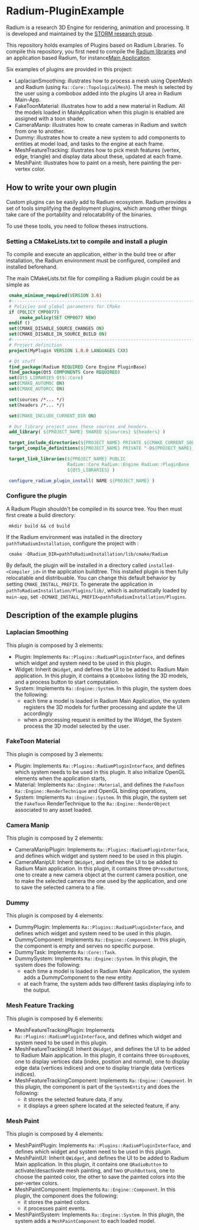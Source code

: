 # Radium-PluginExample
Radium is a research 3D Engine for rendering, animation and processing.
It is developed and maintained by the [STORM research group](https://www.irit.fr/STORM/site/).

This repository holds examples of Plugins based on Radium Libraries.
To compile this repository, you first need to compile the [Radium libraries](https://github.com/STORM-IRIT/Radium-Engine) and an application based Radium, for instance[Main Application](https://github.com/STORM-IRIT/Radium-Apps).

Six examples of plugins are provided in this project:
 - LaplacianSmoothing: illustrates how to process a mesh using OpenMesh and Radium (using `Ra::Core::TopologicalMesh`). The mesh is selected by the user using a combobox added into the plugins UI area in Radium Main-App.
 - FakeToonMaterial: illustrates how to add a new material in Radium. All the models loaded in MainApplication when this plugin is enabled are assigned with a toon shader.
 - CameraManip: illustrates how to create cameras in Radium and switch from one to another.
 - Dummy: illustrates how to create a new system to add components to entities at model load, and tasks to the engine at each frame.
 - MeshFeatureTracking: illustrates how to pick mesh features (vertex, edge, triangle) and display data about these, updated at each frame.
 - MeshPaint: illustrates how to paint on a mesh, here painting the per-vertex color.

## How to write your own plugin
Custom plugins can be easily add to Radium ecosystem.
Radium provides a set of tools simplifying the deployment plugins, which among
other things take care of the portability and relocatability of the
binaries.

To use these tools, you need to follow theses instructions.
### Setting a CMakeLists.txt to compile and install a plugin
To compile and execute an application, either in the build tree
or after installation, the Radium environment must be configured,
compiled and installed beforehand.

The main CMakeLists.txt file for compiling a Radium plugin
could be as simple as
 ```cmake
  cmake_minimum_required(VERSION 3.6)
  #------------------------------------------------------------------------------
  # Policies and global parameters for CMake
  if (POLICY CMP0077)
      cmake_policy(SET CMP0077 NEW)
  endif ()
  set(CMAKE_DISABLE_SOURCE_CHANGES ON)
  set(CMAKE_DISABLE_IN_SOURCE_BUILD ON)
  #------------------------------------------------------------------------------
  # Project definition
  project(MyPlugin VERSION 1.0.0 LANGUAGES CXX)

  # Qt stuff
  find_package(Radium REQUIRED Core Engine PluginBase)
  find_package(Qt5 COMPONENTS Core REQUIRED)
  set(Qt5_LIBRARIES Qt5::Core)
  set(CMAKE_AUTOMOC ON)
  set(CMAKE_AUTORCC ON)

  set(sources /*... */)
  set(headers /*... */)

  set(CMAKE_INCLUDE_CURRENT_DIR ON)

  # Our library project uses these sources and headers.
  add_library( ${PROJECT_NAME} SHARED ${sources} ${headers} )

  target_include_directories(${PROJECT_NAME} PRIVATE ${CMAKE_CURRENT_SOURCE_DIR}/src)
  target_compile_definitions(${PROJECT_NAME} PRIVATE "-D${PROJECT_NAME}_EXPORTS")

  target_link_libraries(${PROJECT_NAME} PUBLIC
                        Radium::Core Radium::Engine Radium::PluginBase
                        ${Qt5_LIBRARIES} )

  configure_radium_plugin_install( NAME ${PROJECT_NAME} )
```
### Configure the plugin
A Radium Plugin shouldn't be compiled in its source tree.
You then must first create a build directory:

     mkdir build && cd build

If the Radium environment was installed in the directory `pathToRadiumInstallation`,
configure the project with :

     cmake -DRadium_DIR=pathToRadiumInstallation/lib/cmake/Radium


 By default, the plugin will be installed in a directory
 called `installed-<Compiler_id>` in the application buildtree. This installed
 plugin is then fully relocatable and distribuable.
 You can change this default behavior by setting `CMAKE_INSTALL_PREFIX`. To generate
 the application in `pathToRadiumInstallation/Plugins/lib/`, which is
 automatically loaded by `main-app`, set
 `-DCMAKE_INSTALL_PREFIX=pathToRadiumInstallation/Plugins`.


## Description of the example plugins
### Laplacian Smoothing
This plugin is composed by 3 elements:
* Plugin: Implements `Ra::Plugins::RadiumPluginInterface`, and defines which widget and system need to be used in this plugin.
* Widget: Inherit `QWidget`, and defines the UI to be added to Radium Main application. In this plugin, it contains a `QCombobox` listing the 3D models, and a process button to start computation.
* System: Implements `Ra::Engine::System`. In this plugin, the system does the following:
  * each time a model is loaded in Radium Main Application, the system registers the 3D models for further processing and update the UI accordingly
  * when a processing request is emitted by the Widget, the System process the 3D model selected by the user.

### FakeToon Material
This plugin is composed by 3 elements:
* Plugin: Implements `Ra::Plugins::RadiumPluginInterface`, and defines which system needs to be used in this plugin. It also initialize OpenGL elements when the application starts,
* Material: Implements `Ra::Engine::Material`, and defines the `FakeToon` `Ra::Engine::RenderTechnique` and OpenGL binding operations,
* System: Implements `Ra::Engine::System`. In this plugin, the system set the `FakeToon` RenderTechnique to the `Ra::Engine::RenderObject` associated to any asset loaded.

### Camera Manip
This plugin is composed by 2 elements:
* CameraManipPlugin: Implements `Ra::Plugins::RadiumPluginInterface`, and defines which widget and system need to be used in this plugin.
* CameraManipUI: Inherit `QWidget`, and defines the UI to be added to Radium Main application. In this plugin, it contains three `QPressButton`s,
one to create a new camera object at the current camera position, one to make the selected camera the one used by the application, and one to save the selected camera to a file.

### Dummy
This plugin is composed by 4 elements:
* DummyPlugin: Implements `Ra::Plugins::RadiumPluginInterface`, and defines which widget and system need to be used in this plugin.
* DummyComponent: Implements `Ra::Engine::Component`. In this plugin, the component is empty and serves no specific purpose.
* DummyTask: Implements `Ra::Core::Task`.
* DummySystem: Implements `Ra::Engine::System`. In this plugin, the system does the following:
  * each time a model is loaded in Radium Main Application, the system adds a DummyComponent to the new entity.
  * at each frame, the system adds two different tasks displaying info to the output.

### Mesh Feature Tracking
This plugin is composed by 6 elements:
* MeshFeatureTrackingPlugin: Implements `Ra::Plugins::RadiumPluginInterface`, and defines which widget and system need to be used in this plugin.
* MeshFeatureTrackingUI: Inherit `QWidget`, and defines the UI to be added to Radium Main application. In this plugin, it contains three `QGroupBox`es,
one to display vertices data (index, position and normal), one to display edge data (vertices indices) and one to display triangle data (vertices indices).
* MeshFeatureTrackingComponent: Implements `Ra::Engine::Component`. In this plugin, the component is part of the `SystemEntity` and does the following:
  * it stores the selected feature data, if any.
  * it displays a green sphere located at the selected feature, if any.

### Mesh Paint
This plugin is composed by 4 elements:
* MeshPaintPlugin: Implements `Ra::Plugins::RadiumPluginInterface`, and defines which widget and system need to be used in this plugin.
* MeshPaintUI: Inherit `QWidget`, and defines the UI to be added to Radium Main application. In this plugin, it contains one `QRadioButton` to activate/desactivate mesh painting,
and two `QPushButton`s, one to choose the painted color, the other to save the painted colors into the per-vertex colors.
* MeshPaintComponent: Implements `Ra::Engine::Component`. In this plugin, the component does the following:
  * it stores the painted colors.
  * it processes paint events.
* MeshPaintSystem: Implements `Ra::Engine::System`. In this plugin, the system adds a `MeshPaintComponent` to each loaded model.



